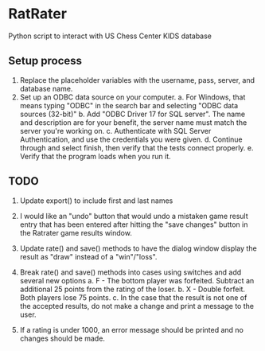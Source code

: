 # RatRater
Python script to interact with US Chess Center KIDS database

## Setup process
1. Replace the placeholder variables with the username, pass, server, and database name. 
2. Set up an ODBC data source on your computer.
  a. For Windows, that means typing "ODBC" in the search bar and selecting "ODBC data sources (32-bit)"
  b. Add "ODBC Driver 17 for SQL server". The name and description are for your benefit, the server name must match the server you're working on.
  c. Authenticate with SQL Server Authentication, and use the credentials you were given. 
  d. Continue through and select finish, then verify that the tests connect properly.
  e. Verify that the program loads when you run it.
  
## TODO
1. Update export() to include first and last names

2. I would like an "undo" button that would undo a mistaken game result entry that has been entered after hitting the "save changes" button in the Ratrater game results window.

3. Update rate() and save() methods to have the dialog window display the result as "draw" instead of a "win"/"loss".

4. Break rate() and save() methods into cases using switches and add several new options
  a. F - The bottom player was forfeited. Subtract an additional 25 points from the rating of the loser.
  b. X - Double forfeit. Both players lose 75 points.
  c. In the case that the result is not one of the accepted results, do not make a change and print a message to the user.

5. If a rating is under 1000, an error message should be printed and no changes should be made.
